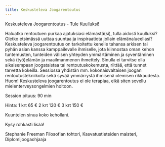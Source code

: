 ```yaml
---
title: Keskusteleva Joogarentoutus
---
```


Keskusteleva Joogarentoutus  - Tule Kuulluksi!

Haluatko rentoutuen purkaa ajatuksiasi elämästä(si), tulla aidosti kuulluksi?  Oletko etsimässä uuttaa suuntaa ja inspiraatiota jollain elämänalueellasi? Keskusteleva joogarentoutus on tarkoitettu kenelle tahansa arkisen tai pyhän asian kanssa kamppailevalle ihmiselle, jota kiinnostaa oman kehon tuntemusten, tunteiden välisen yhteyden ymmärtäminen ja syventäminen sekä (työ)elämän ja maailmanmenon ihmettely. Sinulla ei tarvitse olla aikaisempaan joogataistaa tai rentoutuskokemusta, riittää, että tunnet tarvetta kokeilla. Sessiossa yhdistän mm. kokonaisvaltaisen joogan rentoutustekniikoita sekä syvää ymmärrystä ihmisenä olemisen rikkaudesta. Huom! Keskusteleva joogarentoutus ei ole terapiaa, eikä siten sovellu mielenterveysongelmien hoitoon.

Session pituus: 90 min

Hinta:         1 krt   65 € 
               2 krt  120 €
               3 krt  150 €


Kuuntelen sinua koko kehollani.

Kysy rohkasti lisää!

Stephanie Freeman
Filosofian tohtori, Kasvatustieteiden maisteri, Diplomijoogaohjaaja



